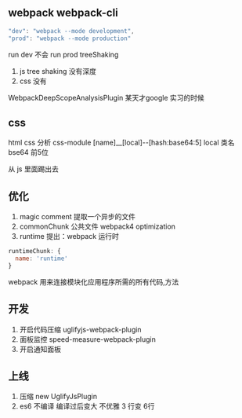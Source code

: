 ## webpack webpack-cli
```js
"dev": "webpack --mode development",
"prod": "webpack --mode production"
```
run dev 不会
run prod treeShaking

1. js tree shaking 没有深度
2. css 没有

WebpackDeepScopeAnalysisPlugin 某天才google 实习的时候

## css
html css 分析
css-module [name]__[local]--[hash:base64:5] local 类名 bse64 前5位

从 js 里面踢出去


## 优化
1. magic comment 提取一个异步的文件
2. commonChunk 公共文件 webpack4 optimization
3. runtime 提出：webpack 运行时
```js
runtimeChunk: {
  name: 'runtime'
}
```
webpack 用来连接模块化应用程序所需的所有代码,方法



## 开发
1. 开启代码压缩 uglifyjs-webpack-plugin
2. 面板监控 speed-measure-webpack-plugin
3. 开启通知面板

## 上线
1. 压缩 new UglifyJsPlugin
2. es6 不编译 编译过后变大 不优雅 3 行变 6行
